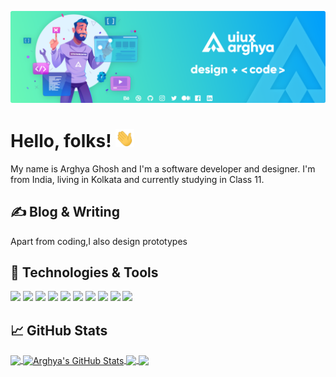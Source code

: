 <!-- GitHub Profile README -->

[![Header](https://raw.githubusercontent.com/uiuxarghya/uiuxarghya/main/assets/header.png "Header")](https://github.com/uiuxarghya)

# Hello, folks! <img src="https://raw.githubusercontent.com/uiuxarghya/uiuxarghya/main/assets/wave.gif" width="30px">
 
My name is Arghya Ghosh and I'm a software developer and designer. I'm from India, living in Kolkata and currently studying in Class 11.

## &#x270d; Blog & Writing

Apart from coding,I also design prototypes



## 🔧 Technologies & Tools
![](https://img.shields.io/badge/OS-Windows_10-informational?style=flat&logo=Windows&logoColor=white&color=2bbc8a)
![](https://img.shields.io/badge/Editor-VS_Code-informational?style=flat&logo=visual-studio-code&logoColor=white&color=2bbc8a)
![](https://img.shields.io/badge/Code-Java-informational?style=flat&logo=java&logoColor=white&color=2bbc8a)
![](https://img.shields.io/badge/Code-HTML_5-informational?style=flat&logo=html5&logoColor=white&color=2bbc8a)
![](https://img.shields.io/badge/Code-CSS_3-informational?style=flat&logo=css3&logoColor=white&color=2bbc8a)
![](https://img.shields.io/badge/Code-JavaScript-informational?style=flat&logo=javascript&logoColor=white&color=2bbc8a)
![](https://img.shields.io/badge/Code-React-informational?style=flat&logo=react&logoColor=white&color=2bbc8a)
![](https://img.shields.io/badge/Shell-Comand_Prompt-informational?logo=data:image/png;base64,iVBORw0KGgoAAAANSUhEUgAAAA4AAAAOCAYAAAAfSC3RAAAABmJLR0QA/wD/AP+gvaeTAAAAtUlEQVQokZ2SIW4CYRBG3xBWFFFHcLQL9+AISFwPsabXIsHU1zYcYSFYBCR1YF4NS7YL7A986puZ72VGDDypqIw6BvJEfhURq3OljtSjaR3VHKBzYodAdseFGfAG0K01D8AiAU4rUwd/I2LWRqnbyneuDD/UQWLzJQjsgS+1/yi4BF6A90fBT6CIiB/1Wy3VeTPUbTYioqj5ya2NFbgBXtVd23lA75T993I5ME6AZUSsE5l2/QE21V8quw/TuwAAAABJRU5ErkJggg==&logoColor=white&color=2bbc8a)
![](https://img.shields.io/badge/CDN-Netlify-informational?style=flat&logo=netlify&logoColor=white&color=2bbc8a)
![](https://img.shields.io/badge/CDN-vercel-informational?style=flat&logo=vercel&logoColor=white&color=2bbc8a)

## &#x1f4c8; GitHub Stats

<a href="https://github.com/uiuxarghya/uiuxarghya">
  <img align="center" src="https://github-readme-stats.vercel.app/api/top-langs/?username=uiuxarghya&title_color=ffffff&text_color=c9cacc&icon_color=2bbc8a&bg_color=1d1f21" />
</a>
<a href="https://github.com/uiuxarghya/uiuxarghya">
  <img align="center" src="https://github-readme-stats.vercel.app/api?username=uiuxarghya&show_icons=true&line_height=27&count_private=true&title_color=ffffff&text_color=c9cacc&icon_color=2bbc8a&bg_color=1d1f21" alt="Arghya's GitHub Stats" />
</a>

<a href="https://github.com/uiuxarghya/fonts">
  <img align="center" src="https://github-readme-stats.uiuxarghya.vercel.app/api/pin/?username=uiuxarghya&repo=fonts&title_color=ffffff&text_color=c9cacc&icon_color=2bbc8a&bg_color=1d1f21" />
</a>


<a href="https://github.com/uiuxarghya/javaprograms">
  <img align="center" src="https://github-readme-stats.uiuxarghya.vercel.app/api/pin/?username=uiuxarghya&repo=javaprograms&title_color=ffffff&text_color=c9cacc&icon_color=2bbc8a&bg_color=1d1f21" />
</a>
